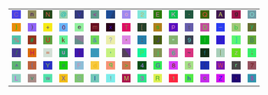 <table>
<tr>
<td><img src="43.gif"></td>
<td><img src="6E.gif"></td>
<td><img src="4E.gif"></td>
<td><img src="40.gif"></td>
<td><img src="56.gif"></td>
<td><img src="3C.gif"></td>
<td><img src="gr1.gif"></td>
<td><img src="6F.gif"></td>
<td><img src="32.gif"></td>
<td><img src="45.gif"></td>
<td><img src="4B.gif"></td>
<td><img src="2D.gif"></td>
<td><img src="51.gif"></td>
<td><img src="41.gif"></td>
<td><img src="67.gif"></td>
<td><img src="4F.gif"></td>
</tr>
<tr>
<td><img src="7D.gif"></td>
<td><img src="29.gif"></td>
<td><img src="2B.gif"></td>
<td><img src="30.gif"></td>
<td><img src="65.gif"></td>
<td><img src="6D.gif"></td>
<td><img src="78.gif"></td>
<td><img src="54.gif"></td>
<td><img src="5B.gif"></td>
<td><img src="73.gif"></td>
<td><img src="70.gif"></td>
<td><img src="74.gif"></td>
<td><img src="44.gif"></td>
<td><img src="5F.gif"></td>
<td><img src="62.gif"></td>
<td><img src="79.gif"></td>
</tr>
<tr>
<td><img src="25.gif"></td>
<td><img src="23.gif"></td>
<td><img src="55.gif"></td>
<td><img src="6B.gif"></td>
<td><img src="gr2.gif"></td>
<td><img src="26.gif"></td>
<td><img src="3F.gif"></td>
<td><img src="2A.gif"></td>
<td><img src="3A.gif"></td>
<td><img src="4A.gif"></td>
<td><img src="22.gif"></td>
<td><img src="39.gif"></td>
<td><img src="6C.gif"></td>
<td><img src="2E.gif"></td>
<td><img src="5D.gif"></td>
<td><img src="42.gif"></td>
</tr>
<tr>
<td><img src="2F.gif"></td>
<td><img src="48.gif"></td>
<td><img src="3D.gif"></td>
<td><img src="75.gif"></td>
<td><img src="69.gif"></td>
<td><img src="60.gif"></td>
<td><img src="27.gif"></td>
<td><img src="gr3.gif"></td>
<td><img src="50.gif"></td>
<td><img src="6A.gif"></td>
<td><img src="36.gif"></td>
<td><img src="7E.gif"></td>
<td><img src="66.gif"></td>
<td><img src="7C.gif"></td>
<td><img src="7A.gif"></td>
<td><img src="3B.gif"></td>
</tr>
<tr>
<td><img src="5E.gif"></td>
<td><img src="7B.gif"></td>
<td><img src="59.gif"></td>
<td><img src="61.gif"></td>
<td><img src="46.gif"></td>
<td><img src="64.gif"></td>
<td><img src="71.gif"></td>
<td><img src="3E.gif"></td>
<td><img src="34.gif"></td>
<td><img src="47.gif"></td>
<td><img src="38.gif"></td>
<td><img src="35.gif"></td>
<td><img src="28.gif"></td>
<td><img src="57.gif"></td>
<td><img src="72.gif"></td>
<td><img src="37.gif"></td>
</tr>
<tr>
<td><img src="4C.gif"></td>
<td><img src="76.gif"></td>
<td><img src="77.gif"></td>
<td><img src="58.gif"></td>
<td><img src="53.gif"></td>
<td><img src="49.gif"></td>
<td><img src="21.gif"></td>
<td><img src="4D.gif"></td>
<td><img src="33.gif"></td>
<td><img src="52.gif"></td>
<td><img src="31.gif"></td>
<td><img src="68.gif"></td>
<td><img src="63.gif"></td>
<td><img src="5A.gif"></td>
<td><img src="2C.gif"></td>
<td><img src="24.gif"></td>
</tr>
</table>

